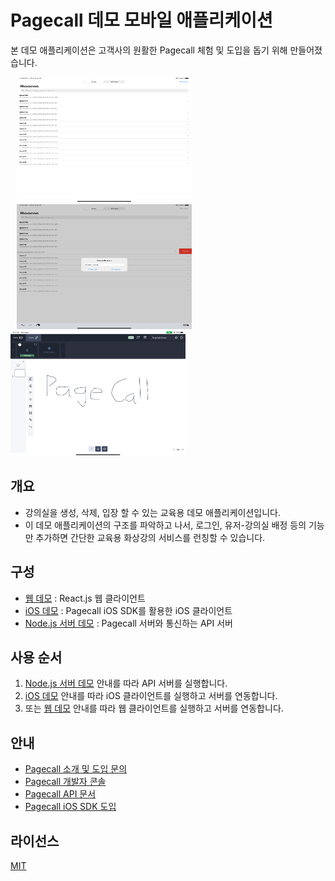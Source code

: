 # Pagecall 데모 모바일 애플리케이션

본 데모 애플리케이션은 고객사의 원활한 Pagecall 체험 및 도입을 돕기 위해 만들어졌습니다.

<img src="./assets/ios-0.png"  width="280" height="200" hspace="10"><img src="./assets/ios-1.png"  width="280" height="200" hspace="10"><img src="./assets/pagecall.png"  width="280" height="200">

## 개요

- 강의실을 생성, 삭제, 입장 할 수 있는 교육용 데모 애플리케이션입니다.
- 이 데모 애플리케이션의 구조를 파악하고 나서, 로그인, 유저-강의실 배정 등의 기능만 추가하면 간단한 교육용 화상강의 서비스를 런칭할 수 있습니다.
 
## 구성

- [웹 데모](./web) : React.js 웹 클라이언트
- [iOS 데모](./ios) : Pagecall iOS SDK를 활용한 iOS 클라이언트
- [Node.js 서버 데모](./server) : Pagecall 서버와 통신하는 API 서버

## 사용 순서
1. [Node.js 서버 데모](./server) 안내를 따라 API 서버를 실행합니다.
2. [iOS 데모](./ios) 안내를 따라 iOS 클라이언트를 실행하고 서버를 연동합니다.
3. 또는 [웹 데모](./web) 안내를 따라 웹 클라이언트를 실행하고 서버를 연동합니다.

## 안내

- [Pagecall 소개 및 도입 문의](https://pagecall.net/)
- [Pagecall 개발자 콘솔](https://console.pagecall.net/)
- [Pagecall API 문서](https://docs.pagecall.net/)
- [Pagecall iOS SDK 도입](https://github.com/pplink/pagecall-ios-example)

## 라이선스
[MIT](./LICENSE)
